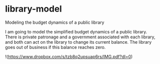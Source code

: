 # library-model
Modeling the budget dynamics of a public library

I am going to model the simplified budget dynamics of a public library. There is private patronage and a government associated with each library, and both can act on the library to change its current balance. The library goes out of business if this balance reaches zero.

!(https://www.dropbox.com/s/tzb8q2upsuap6rs/IMG.pdf?dl=0) 
